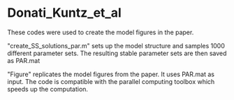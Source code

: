 # Donati_Kuntz_et_al

These codes were used to create the model figures in the paper.

"create_SS_solutions_par.m" sets up the model structure and samples 1000 different parameter sets. The resulting stable parameter sets are then saved as PAR.mat

"Figure" replicates the model figures from the paper. It uses PAR.mat as input. The code is compatible with the parallel computing toolbox which speeds up the computation.
